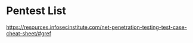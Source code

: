 # Pentest List

https://resources.infosecinstitute.com/net-penetration-testing-test-case-cheat-sheet/#gref
